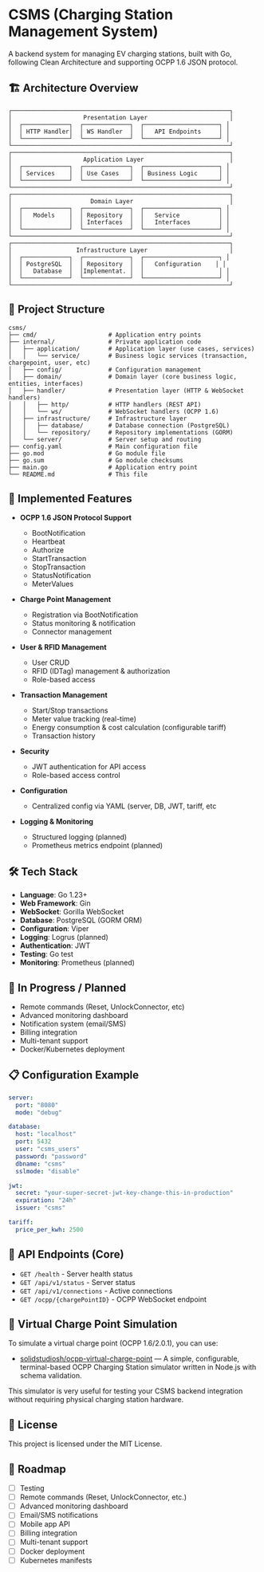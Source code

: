 # CSMS (Charging Station Management System)

A backend system for managing EV charging stations, built with Go, following Clean Architecture and supporting OCPP 1.6 JSON protocol.

## 🏗️ Architecture Overview

```
┌─────────────────────────────────────────────────────────────┐
│                    Presentation Layer                       │
│  ┌─────────────┐  ┌─────────────┐  ┌─────────────────────┐ │
│  │ HTTP Handler│  │ WS Handler  │  │   API Endpoints     │ │
│  └─────────────┘  └─────────────┘  └─────────────────────┘ │
└─────────────────────────────────────────────────────────────┘
┌─────────────────────────────────────────────────────────────┐
│                    Application Layer                        │
│  ┌─────────────┐  ┌─────────────┐  ┌─────────────────────┐ │
│  │ Services    │  │ Use Cases   │  │ Business Logic      │ │
│  └─────────────┘  └─────────────┘  └─────────────────────┘ │
└─────────────────────────────────────────────────────────────┘
┌─────────────────────────────────────────────────────────────┐
│                      Domain Layer                           │
│  ┌─────────────┐  ┌─────────────┐  ┌─────────────────────┐ │
│  │   Models    │  │ Repository  │  │   Service           │ │
│  │             │  │ Interfaces  │  │   Interfaces        │ │
│  └─────────────┘  └─────────────┘  └─────────────────────┘ │
└─────────────────────────────────────────────────────────────┘
┌─────────────────────────────────────────────────────────────┐
│                  Infrastructure Layer                       │
│  ┌─────────────┐  ┌─────────────┐  ┌─────────────────────┐ │
│  │ PostgreSQL  │  │ Repository  │  │   Configuration    │ │
│  │   Database  │  │Implementat. │  │                     │ │
│  └─────────────┘  └─────────────┘  └─────────────────────┘ │
└─────────────────────────────────────────────────────────────┘
```

## 📁 Project Structure

```
csms/
├── cmd/                    # Application entry points
├── internal/               # Private application code
│   ├── application/        # Application layer (use cases, services)
│   │   └── service/        # Business logic services (transaction, chargepoint, user, etc)
│   ├── config/             # Configuration management
│   ├── domain/             # Domain layer (core business logic, entities, interfaces)
│   ├── handler/            # Presentation layer (HTTP & WebSocket handlers)
│   │   ├── http/           # HTTP handlers (REST API)
│   │   └── ws/             # WebSocket handlers (OCPP 1.6)
│   ├── infrastructure/     # Infrastructure layer
│   │   ├── database/       # Database connection (PostgreSQL)
│   │   └── repository/     # Repository implementations (GORM)
│   └── server/             # Server setup and routing
├── config.yaml             # Main configuration file
├── go.mod                  # Go module file
├── go.sum                  # Go module checksums
├── main.go                 # Application entry point
└── README.md               # This file
```

## 🚀 Implemented Features

- **OCPP 1.6 JSON Protocol Support**
  - BootNotification
  - Heartbeat
  - Authorize
  - StartTransaction
  - StopTransaction
  - StatusNotification
  - MeterValues

- **Charge Point Management**
  - Registration via BootNotification
  - Status monitoring & notification
  - Connector management

- **User & RFID Management**
  - User CRUD
  - RFID (IDTag) management & authorization
  - Role-based access

- **Transaction Management**
  - Start/Stop transactions
  - Meter value tracking (real-time)
  - Energy consumption & cost calculation (configurable tariff)
  - Transaction history

- **Security**
  - JWT authentication for API access
  - Role-based access control

- **Configuration**
  - Centralized config via YAML (server, DB, JWT, tariff, etc

- **Logging & Monitoring**
  - Structured logging (planned)
  - Prometheus metrics endpoint (planned)

## 🛠️ Tech Stack

- **Language**: Go 1.23+
- **Web Framework**: Gin
- **WebSocket**: Gorilla WebSocket
- **Database**: PostgreSQL (GORM ORM)
- **Configuration**: Viper
- **Logging**: Logrus (planned)
- **Authentication**: JWT
- **Testing**: Go test
- **Monitoring**: Prometheus (planned)

## 🔄 In Progress / Planned

- Remote commands (Reset, UnlockConnector, etc)
- Advanced monitoring dashboard
- Notification system (email/SMS)
- Billing integration
- Multi-tenant support
- Docker/Kubernetes deployment

## 📋 Configuration Example

```yaml
server:
  port: "8080"
  mode: "debug"

database:
  host: "localhost"
  port: 5432
  user: "csms_users"
  password: "password"
  dbname: "csms"
  sslmode: "disable"

jwt:
  secret: "your-super-secret-jwt-key-change-this-in-production"
  expiration: "24h"
  issuer: "csms"

tariff:
  price_per_kwh: 2500
```

## 🔌 API Endpoints (Core)

- `GET /health` - Server health status
- `GET /api/v1/status` - Server status
- `GET /api/v1/connections` - Active connections
- `GET /ocpp/{chargePointID}` - OCPP WebSocket endpoint

## 🧪 Virtual Charge Point Simulation

To simulate a virtual charge point (OCPP 1.6/2.0.1), you can use:

- [solidstudiosh/ocpp-virtual-charge-point](https://github.com/solidstudiosh/ocpp-virtual-charge-point) — A simple, configurable, terminal-based OCPP Charging Station simulator written in Node.js with schema validation.

This simulator is very useful for testing your CSMS backend integration without requiring physical charging station hardware.

## 📄 License

This project is licensed under the MIT License.

## 🔮 Roadmap

- [ ] Testing
- [ ] Remote commands (Reset, UnlockConnector, etc.)
- [ ] Advanced monitoring dashboard
- [ ] Email/SMS notifications
- [ ] Mobile app API
- [ ] Billing integration
- [ ] Multi-tenant support
- [ ] Docker deployment
- [ ] Kubernetes manifests 